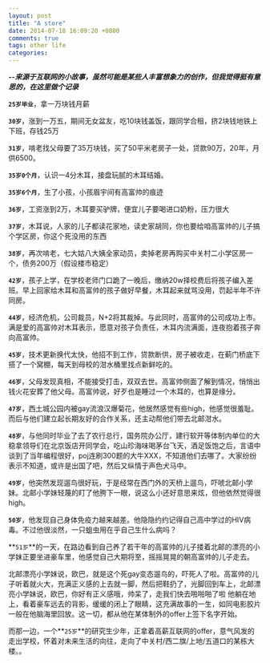 ```yaml
---
layout: post
title: "A store"
date: 2014-07-18 16:09:20 +0800
comments: true
tags: other life
categories: 
---
```

***--来源于互联网的小故事，虽然可能是某些人丰富想象力的创作，但我觉得挺有意思的，在这里做个记录***

**`25岁毕业`**，拿一万块钱月薪

**`30岁`**，涨到一万五，期间无女盆友，吃10块钱盖饭，跟同学合租，挤2块钱地铁上下班，存钱25万

**`31岁`**，啃老找父母要了35万块钱，买了50平米老房子一处，贷款90万，20年，月供6500。

**`35岁0个月`**，认识一4分木耳，接盘玩腻的木耳结婚。

**`35岁6个月`**，生了小孩，小孩眉宇间有高富帅的痕迹

**`36岁`**，工资涨到2万，木耳要买驴牌，便宜儿子要喝进口奶粉，压力很大

**`37岁`**，木耳说，人家的儿子都读花家地，读史家胡同，你也要给咱高富帅的儿子搞个学区房，你这个死没用的东西

**`38岁`**，再次啃老，七大姑八大姨全家动员，卖掉老房再购买中关村二小学区房一个，债务200万（假设楼市稳定）

**`42岁`**，孩子上学，在学校老师门口跪了一晚后，缴纳20w择校费后将孩子编入差班。早上回家给木耳和高富帅的孩子做好早餐，木耳起来就骂没用，罚起半年不许同房。

**`44岁`**，经济危机，公司裁员，N+2将其裁掉。与此同时，高富帅的公司成功上市。满是爱的高富帅对木耳表示，愿意对孩子负责任，木耳内流满面，连夜抱着孩子奔向高富帅。

**`45岁`**，技术更新换代太快，他招不到工作，贷款断供，房子被收走，在蓟门桥底下搭了一个窝棚，每天到母校的泔水桶里找点新鲜吃的。

**`46岁`**，父母发现真相，不能接受打击，双双去世。高富帅侧面了解到情况，悄悄出钱火花安葬了他父母。高富帅说，好歹也是睡过一个木耳的，也算是缘分。

**`47岁`**，西土城公园内被gay流浪汉爆菊花，他居然感觉有些high，他感觉很羞耻。而后与他们建立起长期友好的合作关系，还主动帮他们带去北邮泔水。

**`48岁`**，与他同时毕业了去了农行总行，国务院办公厅，建行软开等体制内单位的大稳拿领导们在北京饭店开同学会，吃山珍海味喝茅台飞天，酒足饭饱之后，言语中谈到了当年编程很好，poj连刷300题的大牛XXX，不知道他们去哪了。大家纷纷表示不知道，或许是出国了吧，然后又纵情于声色犬马中。

**`49岁`**，他突然发现遛鸟很好玩，于是经常在西门外的天桥上遛鸟，吓唬北邮小学妹。北邮小学妹轻蔑的盯了他胯下一眼，说这么小还好意思来炫，但他依然觉得很high。

**`50岁`**，他发现自己身体免疫力越来越差。他隐隐约约记得自己高中学过的HIV病毒。不过他很淡然，一只蛆虫用在乎自己生什么病吗？

**`51岁`**的一天，在路边看到自己养了若干年的高富帅的儿子搂着北邮的漂亮的小学妹正要坐进豪车里，他感觉自己大期将至，摇摇晃晃的朝高富帅的儿子走去。

北邮漂亮小学妹说，欧巴，就是这个死gay变态遛鸟的，吓死人了啦。高富帅的儿子听着就火大，充满正义感的上去就一脚，然后把鞋扔了，光脚回到车上，北邮漂亮小学妹说，欧巴，你好有正义感哦，帅呆了，走我们快去啪啪啪了啦他躺在地上，看着豪车远去的背影，缓缓的闭上了眼睛，这充满故事的一生，如同电影胶片一般在他脑海里回放。这一切，都从他在某体制外的offer上签下名字开始。

而那一边，一个**`25岁`**的研究生少年，正拿着高薪互联网的offer，意气风发的走出学校，怀着对未来生活的向往，走向了中关村/西二旗/上地/五道口的某栋大楼。。

